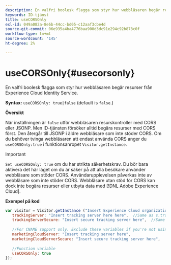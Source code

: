 ```yaml
---
description: En valfri boolesk flagga som styr hur webbläsaren begär resurser från Experience Cloud Identity Service.
keywords: ID-tjänst
title: useCORSOnly
exl-id: 049a082a-8e6b-44cc-bd05-c12aaf3cbe4d
source-git-commit: 06e935a4ba4776baa900d3dc91e294c92b873c0f
workflow-type: tm+mt
source-wordcount: '145'
ht-degree: 2%

---
```


# useCORSOnly{#usecorsonly}

En valfri boolesk flagga som styr hur webbläsaren begär resurser från Experience Cloud Identity Service.

**Syntax:** `useCORSOnly: true|false` (default is  `false`.)

**Översikt**

När inställningen är `false` utför webbläsaren resurskontroller med CORS eller JSONP. Men ID-tjänsten försöker alltid begära resurser med CORS först. Den återgår till JSONP i äldre webbläsare som inte stöder CORS. Om du behöver tvinga webbläsaren att endast använda CORS anger du `useCORSOnly:true` i funktionsanropet `Visitor.getInstance`.

>[!IMPORTANT]
>
>`Set useCORSOnly: true` om du har strikta säkerhetskrav. Du bör bara aktivera det här läget om du är säker på att alla besökare använder webbläsare som stöder CORS. Användarupplevelsen påverkas inte av webbläsare som inte stöder CORS. Webbläsare utan stöd för CORS kan dock inte begära resurser eller utbyta data med [!DNL Adobe Experience Cloud].

**Exempel på kod**

```js
var visitor = Visitor.getInstance ("Insert Experience Cloud organization ID here",{ 
   trackingServer: "Insert tracking server here here",  //Same as s.trackingServer 
   trackingServerSecure: "Insert secure tracking server here",  //Same as s.trackingServerSecure 
 
   //For CNAME support only. Exclude these variables if you're not using CNAME 
   marketingCloudServer: "Insert tracking server here", 
   marketingCloudServerSecure: "Insert secure tracking server here", 
 
   //Function variable 
   useCORSOnly: true 
});
```
